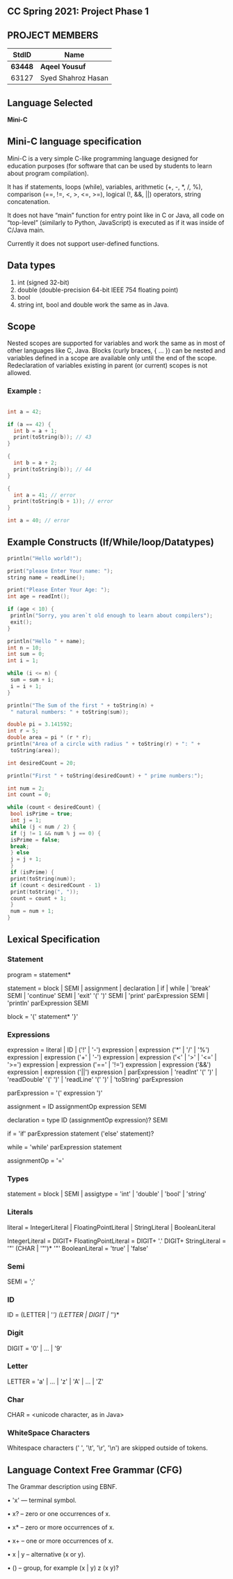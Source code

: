 ## CC Spring 2021: Project Phase 1

## PROJECT MEMBERS

StdID | Name
------------ | -------------
**63448** | **Aqeel Yousuf** 
63127 | Syed Shahroz Hasan


## Language Selected ##
**Mini-C**

## Mini-C language specification ##

Mini-C is a very simple C-like programming language designed for education purposes (for software that
can be used by students to learn about program compilation).

It has if statements, loops (while), variables, arithmetic (+, -, *, /, %), comparison (==, !=, <, >, <=, >=),
logical (!, &&, ||) operators, string concatenation.

It does not have “main” function for entry point like in C or Java, all code on “top-level” (similarly to
Python, JavaScript) is executed as if it was inside of C/Java main.

Currently it does not support user-defined functions.

## Data types ##
1) int (signed 32-bit)
2) double (double-precision 64-bit IEEE 754 floating point)
3) bool
4) string
int, bool and double work the same as in Java.

## Scope ##
Nested scopes are supported for variables and work the same as in most of other languages like C, Java.
Blocks (curly braces, { … }) can be nested and variables defined in a scope are available only until the end
of the scope. Redeclaration of variables existing in parent (or current) scopes is not allowed.

### Example : ###
```c

int a = 42;

if (a == 42) {
  int b = a + 1;
  print(toString(b)); // 43
}

{
  int b = a + 2;
  print(toString(b)); // 44
}

{
  int a = 41; // error
  print(toString(b + 1)); // error
}

int a = 40; // error

```

## Example Constructs (If/While/loop/Datatypes) ##
```c
println("Hello world!");

print("please Enter Your name: ");
string name = readLine();

print("Please Enter Your Age: ");
int age = readInt();

if (age < 10) {
 println("Sorry, you aren`t old enough to learn about compilers");
 exit();
}

println("Hello " + name);
int n = 10;
int sum = 0;
int i = 1;

while (i <= n) {
 sum = sum + i;
 i = i + 1;
}

println("The Sum of the first " + toString(n) +
 " natural numbers: " + toString(sum));

double pi = 3.141592;
int r = 5;
double area = pi * (r * r);
println("Area of a circle with radius " + toString(r) + ": " +
 toString(area));

int desiredCount = 20;

println("First " + toString(desiredCount) + " prime numbers:");

int num = 2;
int count = 0;

while (count < desiredCount) {
 bool isPrime = true;
 int j = 1;
 while (j < num / 2) {
 if (j != 1 && num % j == 0) {
 isPrime = false;
 break;
 } else
 j = j + 1;
 }
 if (isPrime) {
 print(toString(num));
 if (count < desiredCount - 1)
 print(toString(", "));
 count = count + 1;
 }
 num = num + 1;
}

```

## Lexical Specification
### Statement

program = statement*

statement = block
 | SEMI
 | assignment
 | declaration
 | if
 | while
 | 'break' SEMI
 | 'continue' SEMI
 | 'exit' '(' ')' SEMI
 | 'print' parExpression SEMI
 | 'println' parExpression SEMI

block = '{' statement* '}'

### Expressions ###

expression = literal
 | ID
 | ('!' | '-') expression
 | expression ('*' | '/' | '%') expression
 | expression ('+' | '-') expression
 | expression ('<' | '>' | '<=' | '>=') expression
 | expression ('==' | '!=') expression
 | expression ('&&') expression
 | expression ('||') expression
 | parExpression
 | 'readInt' '(' ')'
 | 'readDouble' '(' ')'
 | 'readLine' '(' ')'
 | 'toString' parExpression

parExpression = '(' expression ')'

assignment = ID assignmentOp expression SEMI

declaration = type ID (assignmentOp expression)? SEMI

if = 'if' parExpression statement ('else' statement)?

while = 'while' parExpression statement
 
assignmentOp = '='


### Types ###

statement = block
 | SEMI
 | assigtype = 'int'
 | 'double'
 | 'bool'
 | 'string'


### Literals ###

literal = IntegerLiteral
 | FloatingPointLiteral
 | StringLiteral
 | BooleanLiteral 
 
IntegerLiteral = DIGIT+
FloatingPointLiteral = DIGIT+ '.' DIGIT+
StringLiteral = '"' (CHAR | '\"')* '"'
BooleanLiteral = 'true' | 'false'


### Semi ###

SEMI = ';'


### ID ###

ID = (LETTER | '_') (LETTER | DIGIT | '_')*


### Digit ###

DIGIT = '0' | ... | '9'


### Letter

LETTER = 'a' | ... | 'z' | 'A' | ... | 'Z'



### Char ###

CHAR = <unicode character, as in Java>



### WhiteSpace Characters ###

Whitespace characters (' ', '\t', '\r', '\n') are skipped outside of tokens.



## Language Context Free Grammar (CFG)  ###

The Grammar description using EBNF.

•        'x' — terminal symbol.

•	       x? – zero or one occurrences of x.

•        x* – zero or more occurrences of x.

•        x+ – one or more occurrences of x.

•        x | y – alternative (x or y).

•        () – group, for example (x | y) z (x y)?
